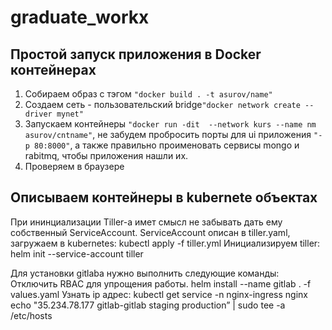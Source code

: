 # graduate_workх
## Простой запуск приложения в Docker контейнерах
1. Cобираем образ c тэгом `"docker build . -t asurov/name"`
2. Создаем сеть - пользовательский bridge`"docker network create --driver mynet"`
3. Запускаем контейнеры `"docker run -dit  --network kurs --name nm asurov/cntname"`, не забудем пробросить порты для ui приложения `"-p 80:8000"`, а также правильно проименовать сервисы mongo и rabitmq, чтобы приложения нашли их.
4. Проверяем в браузере
## Описываем контейнеры в kubernete объектах 
    

При ининциализации Tiller-a имет смысл не забывать дать ему собственный ServiceAccount.
ServiceAccount описан в tiller.yaml, загружаем в kubernetes:
kubectl apply -f tiller.yml
Инициализируем tiller:
helm init --service-account tiller

Для установки gitlaba нужно выполнить следующие команды:
Отключить RBAC для упрощения работы.
helm install --name gitlab . -f values.yaml
Узнать ip адрес:
kubectl get service -n nginx-ingress nginx
echo "35.234.78.177 gitlab-gitlab staging production” | sudo tee -a /etc/hosts
